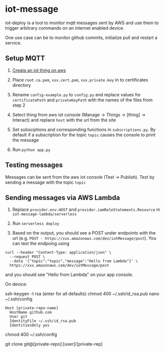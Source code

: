 # iot-message

iot-deploy is a tool to monitor mqtt messages sent by AWS and use them to trigger arbitrary commands on an internet enabled device.

One use case can be to monitor github commits, initialize pull and restart a service.

## Setup MQTT

1. [Creata an iot thing on aws](https://docs.aws.amazon.com/iot/latest/developerguide/iot-plant-step2.html)

2. Place `root.ca.pem`, `xxx.cert.pem`, `xxx.private.key` in to certificates directory

3. Rename `config-example.py` to `config.py` and replace values for `certificatePath` and `privateKeyPath` with the names of the files from step 2

4. Select thing from aws iot console (Manage -> Things -> [thing] -> Interact) and replace `host` with the url from the site

5. Set subsciptions and corresponding functions in `subscriptions.py`. By default if a subscription for the topic `topic` causes the console to print the message

6. Run `python app.py`

## Testing messages

Messages can be sent from the aws iot console (Test -> Publish). Test by sending a message with the topic `topic`

## Sending messages via AWS Lambda

1. Replace `provider.env.HOST` and `provider.iamRoleStatements.Resource` in `iot-message-lambda/serverless`

2. Run `serverless deploy`

3. Based on the output, you should see a POST under endpoints with the url (e.g. `POST - https://xxx.amazonaws.com/dev/iotMessage/post`). You can test the endpoing using 

```
curl --header "Content-Type: application/json" \
  --request POST \
  --data '{"topic":"topic","message":"Hello from Lambda"}' \
  https://xxx.amazonaws.com/dev/iotMessage/post
```

 and you should see "Hello from Lambda" on your app console.



On device:

ssh-keygen -t rsa (enter for all defaults)
chmod 400 ~/.ssh/id_rsa.pub
nano ~/.ssh/config

```
Host [private-repo-name]
  HostName github.com
  User git
  IdentityFile ~/.ssh/id_rsa.pub
  IdentitiesOnly yes
```
chmod 400 ~/.ssh/config

git clone git@[private-repo]:[user]/[private-rep]
